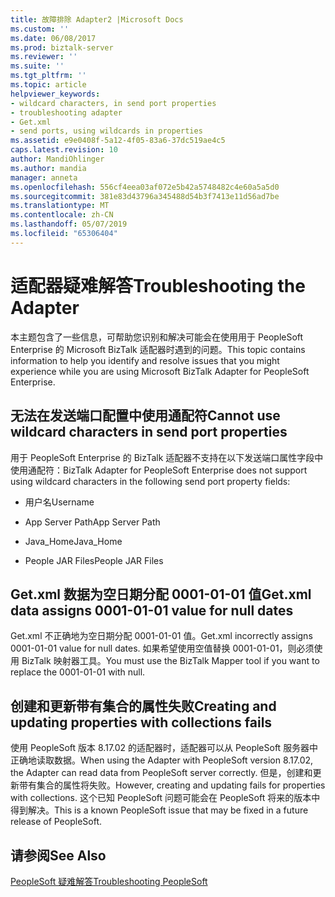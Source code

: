 ```yaml
---
title: 故障排除 Adapter2 |Microsoft Docs
ms.custom: ''
ms.date: 06/08/2017
ms.prod: biztalk-server
ms.reviewer: ''
ms.suite: ''
ms.tgt_pltfrm: ''
ms.topic: article
helpviewer_keywords:
- wildcard characters, in send port properties
- troubleshooting adapter
- Get.xml
- send ports, using wildcards in properties
ms.assetid: e9e0408f-5a12-4f05-83a6-37dc519ae4c5
caps.latest.revision: 10
author: MandiOhlinger
ms.author: mandia
manager: anneta
ms.openlocfilehash: 556cf4eea03af072e5b42a5748482c4e60a5a5d0
ms.sourcegitcommit: 381e83d43796a345488d54b3f7413e11d56ad7be
ms.translationtype: MT
ms.contentlocale: zh-CN
ms.lasthandoff: 05/07/2019
ms.locfileid: "65306404"
---
```

# <a name="troubleshooting-the-adapter"></a><span data-ttu-id="f99bd-102">适配器疑难解答</span><span class="sxs-lookup"><span data-stu-id="f99bd-102">Troubleshooting the Adapter</span></span>
<span data-ttu-id="f99bd-103">本主题包含了一些信息，可帮助您识别和解决可能会在使用用于 PeopleSoft Enterprise 的 Microsoft BizTalk 适配器时遇到的问题。</span><span class="sxs-lookup"><span data-stu-id="f99bd-103">This topic contains information to help you identify and resolve issues that you might experience while you are using Microsoft BizTalk Adapter for PeopleSoft Enterprise.</span></span>  
  
## <a name="cannot-use-wildcard-characters-in-send-port-properties"></a><span data-ttu-id="f99bd-104">无法在发送端口配置中使用通配符</span><span class="sxs-lookup"><span data-stu-id="f99bd-104">Cannot use wildcard characters in send port properties</span></span>  
 <span data-ttu-id="f99bd-105">用于 PeopleSoft Enterprise 的 BizTalk 适配器不支持在以下发送端口属性字段中使用通配符：</span><span class="sxs-lookup"><span data-stu-id="f99bd-105">BizTalk Adapter for PeopleSoft Enterprise does not support using wildcard characters in the following send port property fields:</span></span>  
  
-   <span data-ttu-id="f99bd-106">用户名</span><span class="sxs-lookup"><span data-stu-id="f99bd-106">Username</span></span>  
  
-   <span data-ttu-id="f99bd-107">App Server Path</span><span class="sxs-lookup"><span data-stu-id="f99bd-107">App Server Path</span></span>  
  
-   <span data-ttu-id="f99bd-108">Java_Home</span><span class="sxs-lookup"><span data-stu-id="f99bd-108">Java_Home</span></span>  
  
-   <span data-ttu-id="f99bd-109">People JAR Files</span><span class="sxs-lookup"><span data-stu-id="f99bd-109">People JAR Files</span></span>  
  
## <a name="getxml-data-assigns-0001-01-01-value-for-null-dates"></a><span data-ttu-id="f99bd-110">Get.xml 数据为空日期分配 0001-01-01 值</span><span class="sxs-lookup"><span data-stu-id="f99bd-110">Get.xml data assigns 0001-01-01 value for null dates</span></span>  
 <span data-ttu-id="f99bd-111">Get.xml 不正确地为空日期分配 0001-01-01 值。</span><span class="sxs-lookup"><span data-stu-id="f99bd-111">Get.xml incorrectly assigns 0001-01-01 value for null dates.</span></span> <span data-ttu-id="f99bd-112">如果希望使用空值替换 0001-01-01，则必须使用 BizTalk 映射器工具。</span><span class="sxs-lookup"><span data-stu-id="f99bd-112">You must use the BizTalk Mapper tool if you want to replace the 0001-01-01 with null.</span></span>  
  
## <a name="creating-and-updating-properties-with-collections-fails"></a><span data-ttu-id="f99bd-113">创建和更新带有集合的属性失败</span><span class="sxs-lookup"><span data-stu-id="f99bd-113">Creating and updating properties with collections fails</span></span>  
 <span data-ttu-id="f99bd-114">使用 PeopleSoft 版本 8.17.02 的适配器时，适配器可以从 PeopleSoft 服务器中正确地读取数据。</span><span class="sxs-lookup"><span data-stu-id="f99bd-114">When using the Adapter with PeopleSoft version 8.17.02, the Adapter can read data from PeopleSoft server correctly.</span></span> <span data-ttu-id="f99bd-115">但是，创建和更新带有集合的属性将失败。</span><span class="sxs-lookup"><span data-stu-id="f99bd-115">However, creating and updating fails for properties with collections.</span></span> <span data-ttu-id="f99bd-116">这个已知 PeopleSoft 问题可能会在 PeopleSoft 将来的版本中得到解决。</span><span class="sxs-lookup"><span data-stu-id="f99bd-116">This is a known PeopleSoft issue that may be fixed in a future release of PeopleSoft.</span></span>  
  
## <a name="see-also"></a><span data-ttu-id="f99bd-117">请参阅</span><span class="sxs-lookup"><span data-stu-id="f99bd-117">See Also</span></span>  
 [<span data-ttu-id="f99bd-118">PeopleSoft 疑难解答</span><span class="sxs-lookup"><span data-stu-id="f99bd-118">Troubleshooting PeopleSoft</span></span>](../core/troubleshooting-peoplesoft.md)